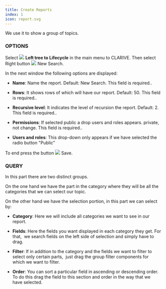 ```yaml
---
title: Create Reports
index: 1
icon: report.svg
---
```


We use it to show a group of topics.

### OPTIONS ###

Select <img src="/static/images/icons/report.svg" /> **Left tree to Lifecycle** in
the main menu to CLARIVE. Then select Right button <img
src="/static/images/icons/magnifier.svg" /> New Search.

In the next window the following options are displayed:

- **Name**: Name the report.
Default: New Search.
This field is required..

- **Rows**: It shows rows of which will have our report.
Default: 50.
This field is required..

- **Recursive level**: It indicates the level of recursion the report.
Default: 2.
This field is required..

- **Permissions**: If selected public a drop users and roles appears.
private, not change.
This field is required..

- **Users and roles**: This drop-down only appears if we have selected the radio button "Public"

To end press the button <img src="/static/images/icons/action_save.svg"/> Save.

### QUERY ###

In this part there are two distinct groups.

On the one hand we have the part in the category where they will be all the categories that we can select our topic.

On the other hand we have the selection portion, in this part we can select by:

 - **Category**: Here we will include all categories we want to see in our report.

 - **Fields**: Here the fields you want displayed in each category they get. For that,
 we search fields on the left side of selection and simply have to drag.

 - **Filter**: If in addition to the category and the fields we want to filter to select only certain parts,
 just drag the group filter components for which we want to filter.

 - **Order**: You can sort a particular field in ascending or descending order.
 To do this drag the field to this section and order in the way that we have selected.